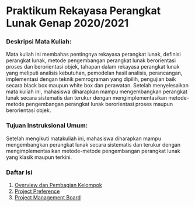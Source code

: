 # Praktikum Rekayasa Perangkat Lunak Genap 2020/2021

### Deskripsi Mata Kuliah: 
Mata kuliah ini membahas pentingnya rekayasa perangkat lunak, definisi perangkat lunak, metode pengembangan perangkat lunak berorientasi proses dan berorientasi objek, tahapan dalam rekayasa perangkat lunak yang meliputi analisis kebutuhan, pemodelan hasil analisis, perancangan, implementasi dengan teknik pemrograman yang dipilih, pengujian baik secara black box maupun white box dan perawatan. Setelah menyelesaikan mata kuliah ini, mahasiswa diharapkan mampu mengembangkan perangkat lunak secara sistematis dan terukur dengan mengimplementasikan metode-metode pengembangan perangkat lunak berorientasi proses maupun berorientasi objek.

### Tujuan Instruksional Umum: 
Setelah mengikuti matakuliah ini, mahasiswa diharapkan mampu mengembangkan perangkat lunak secara sistematis dan terukur dengan mengimplementasikan metode-metode pengembangan perangkat lunak yang klasik maupun terkini.

### Daftar Isi
1. [Overview dan Pembagian Kelompok](Pertemuan-1)
2. [Project Preference](Pertemuan-2)
3. [Project Management Board]()
